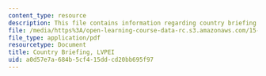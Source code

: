```yaml
---
content_type: resource
description: This file contains information regarding country briefing.
file: /media/https%3A/open-learning-course-data-rc.s3.amazonaws.com/15-s07-globalhealth-lab-spring-2013/a0d57e7a684b5cf415ddcd20bb695f97_MIT15_S07S13_coun_bri_lvp.pdf
file_type: application/pdf
resourcetype: Document
title: Country Briefing, LVPEI
uid: a0d57e7a-684b-5cf4-15dd-cd20bb695f97
---
```

